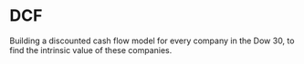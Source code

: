 # DCF
Building a discounted cash flow model for every company in the Dow 30, to find the intrinsic value of these companies.
